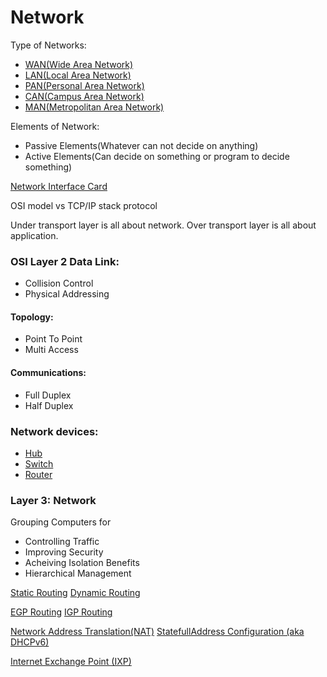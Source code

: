 # Network

Type of Networks:

- [WAN(Wide Area Network)](https://github.com/MohsenEbrahimi86/ACFCP-notes/blob/main/Module6/WAN.md)
- [LAN(Local Area Network)](https://github.com/MohsenEbrahimi86/ACFCP-notes/blob/main/Module6/LAN.md)
- [PAN(Personal Area Network)](https://github.com/MohsenEbrahimi86/ACFCP-notes/blob/main/Module6/PAN.md)
- [CAN(Campus Area Network)](https://github.com/MohsenEbrahimi86/ACFCP-notes/blob/main/Module6/CAN.md)
- [MAN(Metropolitan Area Network)](https://github.com/MohsenEbrahimi86/ACFCP-notes/blob/main/Module6/MAN.md)

Elements of Network:

- Passive Elements(Whatever can not decide on anything)
- Active Elements(Can decide on something or program to decide something)

[Network Interface Card](https://github.com/MohsenEbrahimi86/ACFCP-notes/blob/main/Module6/NIC.md)

OSI model vs TCP/IP stack protocol

Under transport layer is all about network.
Over transport layer is all about application.

### OSI Layer 2 Data Link:

- Collision Control
- Physical Addressing

#### Topology:

- Point To Point
- Multi Access

#### Communications:

- Full Duplex
- Half Duplex

### Network devices:

- [Hub](https://github.com/MohsenEbrahimi86/ACFCP-notes/blob/main/Module6/Hub.md)
- [Switch](https://github.com/MohsenEbrahimi86/ACFCP-notes/blob/main/Module6/Switch.md)
- [Router](https://github.com/MohsenEbrahimi86/ACFCP-notes/blob/main/Module6/Router.md)

### Layer 3: Network

Grouping Computers for

- Controlling Traffic
- Improving Security
- Acheiving Isolation Benefits
- Hierarchical Management

[Static Routing](https://github.com/MohsenEbrahimi86/ACFCP-notes/blob/main/Module6/Static-Routing.md)
[Dynamic Routing](https://github.com/MohsenEbrahimi86/ACFCP-notes/blob/main/Module6/Dynamic-Routing.md)

[EGP Routing](https://github.com/MohsenEbrahimi86/ACFCP-notes/blob/main/Module6/EGP-Routing.md)
[IGP Routing](https://github.com/MohsenEbrahimi86/ACFCP-notes/blob/main/Module6/IGP-Routing.md)

[Network Address Translation(NAT)](https://github.com/MohsenEbrahimi86/ACFCP-notes/blob/main/Module6/NAT.md)
[StatefullAddress Configuration (aka DHCPv6)](https://github.com/MohsenEbrahimi86/ACFCP-notes/blob/main/Module6/Statefull-Address-Configuration.md)

[Internet Exchange Point (IXP)](https://github.com/MohsenEbrahimi86/ACFCP-notes/blob/main/Module6/IXP.md)
